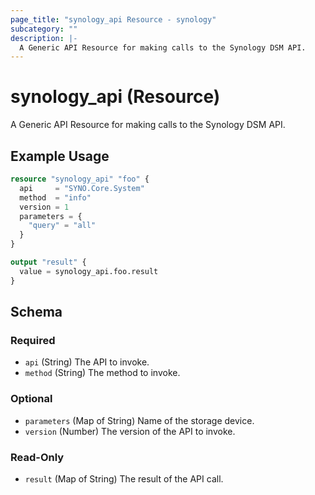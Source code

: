 ```yaml
---
page_title: "synology_api Resource - synology"
subcategory: ""
description: |-
  A Generic API Resource for making calls to the Synology DSM API.
---
```


# synology_api (Resource)


A Generic API Resource for making calls to the Synology DSM API.

## Example Usage

```terraform
resource "synology_api" "foo" {
  api     = "SYNO.Core.System"
  method  = "info"
  version = 1
  parameters = {
    "query" = "all"
  }
}

output "result" {
  value = synology_api.foo.result
}
```

<!-- schema generated by tfplugindocs -->
## Schema

### Required

- `api` (String) The API to invoke.
- `method` (String) The method to invoke.

### Optional

- `parameters` (Map of String) Name of the storage device.
- `version` (Number) The version of the API to invoke.

### Read-Only

- `result` (Map of String) The result of the API call.